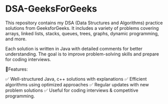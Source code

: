  # DSA-GeeksForGeeks
This repository contains my DSA (Data Structures and Algorithms) practice solutions from GeeksforGeeks. It includes a variety of problems covering arrays, linked lists, stacks, queues, trees, graphs, dynamic programming, and more.

Each solution is written in Java with detailed comments for better understanding. The goal is to improve problem-solving skills and prepare for coding interviews.

🔹Features:

✅ Well-structured Java, c++ solutions with explanations
✅ Efficient algorithms using optimized approaches
✅ Regular updates with new problem solutions
✅ Useful for coding interviews & competitive programming.
